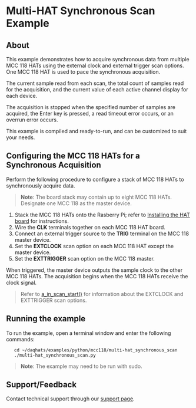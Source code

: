 # Multi-HAT Synchronous Scan Example

## About
This example demonstrates how to acquire synchronous data from multiple 
MCC 118 HATs using the external clock and external trigger scan options.
One MCC 118 HAT is used to pace the synchronous acquisition.

The current sample read from each scan, the total count of samples read 
for the acquisition, and the current value of each active channel display
for each device.

The acquisition is stopped when the specified number of samples are acquired, 
the Enter key is pressed, a read timeout error occurs, or an overrun error
occurs. 

This example is compiled and ready-to-run, and can be customized to suit 
your needs.

## Configuring the MCC 118 HATs for a Synchronous Acquisition
Perform the following procedure to configure a stack of MCC 118 HATs to 
synchronously acquire data.

> **Note**: The board stack may contain up to eight MCC 118 HATs. 
Designate one MCC 118 as the master device.

1. Stack the MCC 118 HATs onto the Rasberry Pi; refer to 
[Installing the HAT board](https://www.mccdaq.com/PDFs/Manuals/DAQ-HAT/hardware.html)
for instructions.
2. Wire the **CLK** terminals together on each MCC 118 HAT board.
3. Connect an external trigger source to the **TRIG** terminal on the MCC 118 
master device.
4. Set the **EXTCLOCK** scan option on each MCC 118 HAT except the master device.
5. Set the **EXTTRIGGER** scan option on the MCC 118 master.

When triggered, the master device outputs the sample clock to the other MCC 118
HATs. The acquisition begins when the MCC 118 HATs receive the clock signal.

> Refer to 
[a_in_scan_start()](https://www.mccdaq.com/PDFs/Manuals/DAQ-HAT//python.html#daqhats.mcc118.a_in_scan_start) 
for information about the EXTCLOCK and EXTTRIGGER scan options.

## Running the example
To run the example, open a terminal window and enter the following commands:
```
   cd ~/daqhats/examples/python/mcc118/multi-hat_synchronous_scan
   ./multi-hat_synchronous_scan.py
```

>   **Note**: The example may need to be run with sudo.

## Support/Feedback
Contact technical support through our 
[support page](https://www.mccdaq.com/support/support_form.aspx).